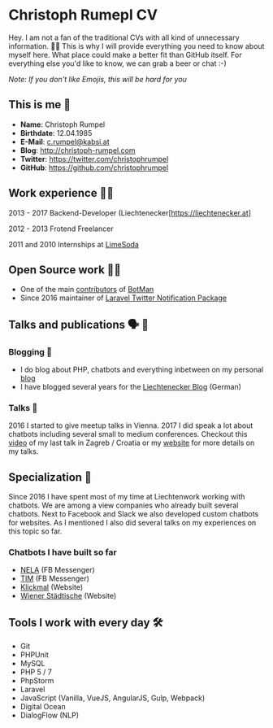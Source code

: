 # Christoph Rumepl CV

Hey. I am not a fan of the traditional CVs with all kind of unnecessary information. 👎🏼
This is why I will provide everything you need to know about myself here. What place could make a better fit than GitHub itself. For everything else you'd like to know, we can grab a beer or chat :-)

*Note: If you don't like Emojis, this will be hard for you*

## This is me 👨

* **Name**: Christoph Rumpel
* **Birthdate**: 12.04.1985
* **E-Mail**: c.rumpel@kabsi.at
* **Blog**: http://christoph-rumpel.com
* **Twitter**: https://twitter.com/christophrumpel
* **GitHub**: https://github.com/christophrumpel

## Work experience 👨‍💻

2013 - 2017 Backend-Developer (Liechtenecker[https://liechtenecker.at]

2012 - 2013 Frotend Freelancer

2011 and 2010 Internships at [LimeSoda](https://www.limesoda.com)

## Open Source work 🤲🏼

* One of the main [contributors](https://github.com/botman/botman/graphs/contributors) of [BotMan](https://botman.io/)
* Since 2016 maintainer of [Laravel Twitter Notification Package](https://github.com/laravel-notification-channels/twitter)

## Talks and publications 🗣 🎤

### Blogging 📝

* I do blog about PHP, chatbots and everything inbetween on my personal [blog](http://christoph-rumpel.com)
* I have blogged several years for the [Liechtenecker Blog](https://liechtenecker.at/blog) (German)

### Talks 💬

2016 I started to give meetup talks in Vienna. 2017 I did speak a lot about chatbots including several small to medium conferences.
Checkout this [video](https://youtu.be/DbSNTjLszsM) of my last talk in Zagreb / Croatia or my [website](christoph-rumpel.com/talks) for more details on my talks.

## Specialization 🤖

Since 2016 I have spent most of my time at Liechtenwork working with chatbots. We are among a view companies who already built several chatbots. Next to Facebook and Slack we also developed custom chatbots for websites.
As I mentioned I also did several talks on my experiences on this topic so far.

### Chatbots I have built so far

* [NELA](https://liechtenecker.at/tools/nela/) (FB Messenger)
* [TIM](https://www.messenger.com/t/liechteneckers) (FB Messenger)
* [Klickmal](https://www.klickmal.at/mobilitaet/kfz-versicherung.html) (Website)
* [Wiener Städtische](https://www.wienerstaedtische.at/) (Website)

## Tools I work with every day 🛠

* Git
* PHPUnit
* MySQL
* PHP 5 / 7
* PhpStorm
* Laravel
* JavaScript (Vanilla, VueJS, AngularJS, Gulp, Webpack)
* Digital Ocean
* DialogFlow (NLP)
